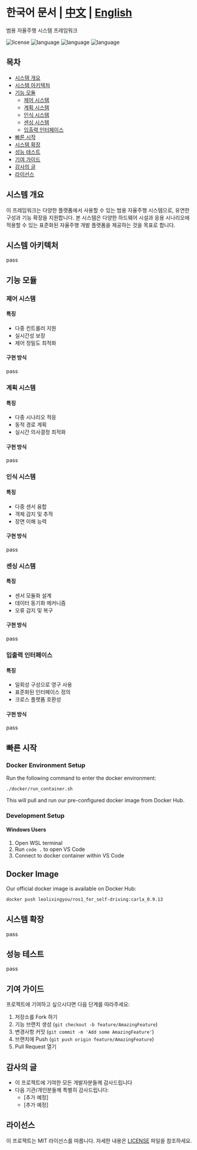# 한국어 문서 | [中文](./README_CN.md) | [English](../README.md)
범용 자율주행 시스템 프레임워크

![license](https://img.shields.io/badge/license-MIT-green.svg)
![language](https://img.shields.io/badge/language-English-blue.svg)
![language](https://img.shields.io/badge/language-中文-red.svg)
![language](https://img.shields.io/badge/language-한국어-orange.svg)

## 목차
- [시스템 개요](#시스템-개요)
- [시스템 아키텍처](#시스템-아키텍처)
- [기능 모듈](#기능-모듈)
  - [제어 시스템](#제어-시스템)
  - [계획 시스템](#계획-시스템)
  - [인식 시스템](#인식-시스템)
  - [센싱 시스템](#센싱-시스템)
  - [입출력 인터페이스](#입출력-인터페이스)
- [빠른 시작](#빠른-시작)
- [시스템 확장](#시스템-확장)
- [성능 테스트](#성능-테스트)
- [기여 가이드](#기여-가이드)
- [감사의 글](#감사의-글)
- [라이선스](#라이선스)

## 시스템 개요
이 프레임워크는 다양한 플랫폼에서 사용할 수 있는 범용 자율주행 시스템으로, 유연한 구성과 기능 확장을 지원합니다. 본 시스템은 다양한 하드웨어 시설과 응용 시나리오에 적용할 수 있는 표준화된 자율주행 개발 플랫폼을 제공하는 것을 목표로 합니다.

## 시스템 아키텍처
pass

## 기능 모듈

### 제어 시스템
#### 특징
- 다중 컨트롤러 지원
- 실시간성 보장
- 제어 정밀도 최적화
#### 구현 방식
pass

### 계획 시스템
#### 특징
- 다중 시나리오 적응
- 동적 경로 계획
- 실시간 의사결정 최적화
#### 구현 방식
pass

### 인식 시스템
#### 특징
- 다중 센서 융합
- 객체 감지 및 추적
- 장면 이해 능력
#### 구현 방식
pass

### 센싱 시스템
#### 특징
- 센서 모듈화 설계
- 데이터 동기화 메커니즘
- 오류 감지 및 복구
#### 구현 방식
pass

### 입출력 인터페이스
#### 특징
- 일회성 구성으로 영구 사용
- 표준화된 인터페이스 정의
- 크로스 플랫폼 호환성
#### 구현 방식
pass

## 빠른 시작
### Docker Environment Setup

Run the following command to enter the docker environment:
```bash
./docker/run_container.sh
```
This will pull and run our pre-configured docker image from Docker Hub.

### Development Setup

#### Windows Users
1. Open WSL terminal
2. Run `code .` to open VS Code
3. Connect to docker container within VS Code

## Docker Image

Our official docker image is available on Docker Hub:
```bash
docker push leolixingyou/ros1_for_self-driving:carla_0.9.13
```

## 시스템 확장
pass

## 성능 테스트
pass

## 기여 가이드
프로젝트에 기여하고 싶으시다면 다음 단계를 따라주세요:
1. 저장소를 Fork 하기
2. 기능 브랜치 생성 (`git checkout -b feature/AmazingFeature`)
3. 변경사항 커밋 (`git commit -m 'Add some AmazingFeature'`)
4. 브랜치에 Push (`git push origin feature/AmazingFeature`)
5. Pull Request 열기

## 감사의 글
- 이 프로젝트에 기여한 모든 개발자분들께 감사드립니다
- 다음 기관/개인분들께 특별히 감사드립니다:
  - [추가 예정]
  - [추가 예정]

## 라이선스
이 프로젝트는 MIT 라이선스를 따릅니다. 자세한 내용은 [LICENSE](LICENSE) 파일을 참조하세요.

